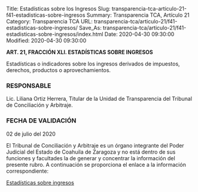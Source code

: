 Title: Estadísticas sobre los Ingresos
Slug: transparencia-tca-articulo-21-f41-estadisticas-sobre-ingresos
Summary: Transparencia TCA, Artículo 21
Category: Transparencia TCA
URL: transparencia-tca/articulo-21/f41-estadisticas-sobre-ingresos/
Save_As: transparencia-tca/articulo-21/f41-estadisticas-sobre-ingresos/index.html
Date: 2020-04-30 09:30:00
Modified: 2020-04-30 09:30:00


**ART. 21, FRACCIÓN XLI. ESTADÍSTICAS SOBRE INGRESOS**

Estadísticas o indicadores sobre los ingresos derivados de impuestos, derechos, productos o aprovechamientos.

### RESPONSABLE

Lic. Liliana Ortiz Herrera, Titular de la Unidad de Transparencia del Tribunal de Conciliación y Arbitraje.

### FECHA DE VALIDACIÓN

02 de julio del 2020

El Tribunal de Conciliación y Arbitraje es un órgano integrante del Poder Judicial del Estado de Coahuila de Zaragoza y no está dentro de sus funciones y facultades la de generar y concentrar la información del presente rubro. A continuación se proporciona el enlace a la información correspondiente:

[Estadísticas sobre ingresos](https://www.pjecz.gob.mx/transparencia/articulo-21/f41-estadisticas-sobre-ingresos/)


